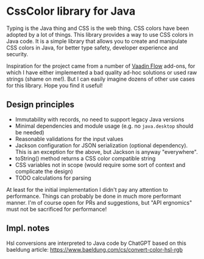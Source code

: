 # CssColor library for Java

Typing is the Java thing and CSS is the web thing. CSS colors have been adopted by a lot of things. This library provides a way to use CSS colors in Java code. It is a simple library that allows you to create and manipulate CSS colors in Java, for better type safety, developer experience and security.

Inspiration for the project came from a number of [Vaadin Flow](https://vaadin.com/flow) add-ons, for which I have either implemented a bad quality ad-hoc solutions or used raw strings (shame on me!). But I can easily imagine dozens of other use cases for this library. Hope you find it useful!

## Design principles

 * Immutability with records, no need to support legacy Java versions
 * Minimal dependencies and module usage (e.g. no `java.desktop` should be needed)
 * Reasonable validations for the input values
 * Jackson configuration for JSON serialization (optional dependency). This is an exception for the above, but Jackson is anyway "everywhere".
 * toString() method returns a CSS color compatible string
 * CSS variables not in scope (would require some sort of context and complicate the design)
 * TODO calculations for parsing

At least for the initial implementation I didn't pay any attention to performance. Things can probably be done in much more performant manner. I'm of course open for PRs and suggestions, but "API ergnomics" must not be sacrificed for performance!

## Impl. notes

Hsl conversions are interpreted to Java code by ChatGPT based on this baeldung article: https://www.baeldung.com/cs/convert-color-hsl-rgb
